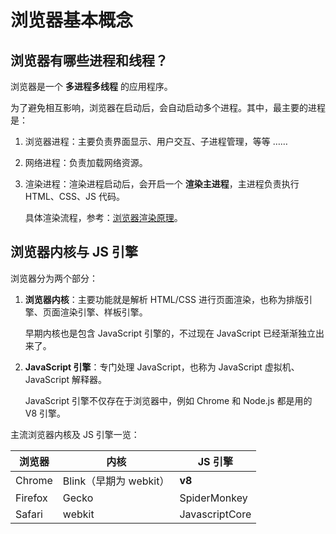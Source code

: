# 浏览器基本概念

## 浏览器有哪些进程和线程？

浏览器是一个 **多进程多线程** 的应用程序。

为了避免相互影响，浏览器在启动后，会自动启动多个进程。其中，最主要的进程是：

1. 浏览器进程：主要负责界面显示、用户交互、子进程管理，等等 ……
2. 网络进程：负责加载网络资源。
3. 渲染进程：渲染进程启动后，会开启一个 **渲染主进程**，主进程负责执行 HTML、CSS、JS 代码。

    具体渲染流程，参考：[浏览器渲染原理](assets/浏览器渲染原理.png)。

## 浏览器内核与 JS 引擎

浏览器分为两个部分：

1. **浏览器内核**：主要功能就是解析 HTML/CSS 进行页面渲染，也称为排版引擎、页面渲染引擎、样板引擎。

    早期内核也是包含 JavaScript 引擎的，不过现在 JavaScript 已经渐渐独立出来了。

2. **JavaScript 引擎**：专门处理 JavaScript，也称为 JavaScript 虚拟机、JavaScript 解释器。

    JavaScript 引擎不仅存在于浏览器中，例如 Chrome 和 Node.js 都是用的 V8 引擎。

主流浏览器内核及 JS 引擎一览：

| **浏览器** | **内核**               | **JS 引擎**    |
| ---------- | ---------------------- | -------------- |
| Chrome     | Blink（早期为 webkit） | **v8**         |
| Firefox    | Gecko                  | SpiderMonkey   |
| Safari     | webkit                 | JavascriptCore |

